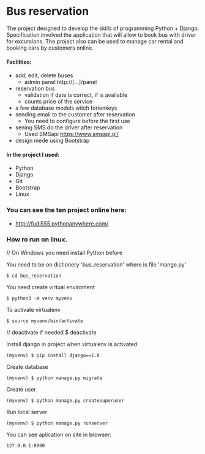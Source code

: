 # Bus reservation
The project designed to develop the skills of programming Python + Django. Specification involved the application that will allow to book bus with driver for excursions.  The project also can be used to manage car rental and booking cars by customers online.


#### Facilities:
* add, edit, delete buses 
  * admin panel http://[...]/panel
* reservation bus
  * validation if date is correct, if is available
  * counts price of the service
* a few database models witch forienkeys
* sending email to the customer after reservation
  * You need to configure before the first use
* sening SMS do the driver after reservation 
  * Used SMSapi https://www.smsapi.pl/
* design mede using Bootstrap 
  
#### In the project I used:
* Python
* Django
* Git
* Bootstrap
* Linux
  
### You can see the ten project online here:
  - http://fudi555.pythonanywhere.com/
  

### How ro run on linux. 
// On Windows you need install Python before

You need to be on dictionery 'bus_reservation' where is file 'mange.py'

    $ cd bus_reservation

You need create virtual enviroment

    $ python3 -m venv myvenv

To activate virtualenv

    $ source myvenv/bin/activate

// deactivate if needed
        $ deactivate

Install django in project when virtualenv is activated

    (myvenv) $ pip install django==1.8

Create database

    (myvenv) $ python manage.py migrate

Create user

    (myvenv) $ python manage.py createsuperuser


Run local server

    (myvenv) $ python manage.py runserver

You can see aplication on site in browser:

    127.0.0.1:8000

